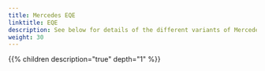 ```yaml
---
title: Mercedes EQE
linktitle: EQE
description: See below for details of the different variants of Mercedes EQE
weight: 30
---
```

{{% children description="true" depth="1" %}}
